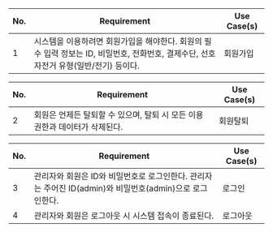 | No. | Requirement                                                                                                                            | Use Case(s) |
| --- | -------------------------------------------------------------------------------------------------------------------------------------- | ----------- |
| 1   | 시스템을 이용하려면 회원가입을 해야한다. 회원의 필수 입력 정보는 ID, 비밀번호, 전화번호, 결제수단, 선호 자전거 유형(일반/전기) 등이다. | 회원가입    |

| No. | Requirement                                                                 | Use Case(s) |
| --- | --------------------------------------------------------------------------- | ----------- |
| 2   | 회원은 언제든 탈퇴할 수 있으며, 탈퇴 시 모든 이용 권한과 데이터가 삭제된다. | 회원탈퇴    |


| No. | Requirement                                                                                             | Use Case(s) |
| --- | ------------------------------------------------------------------------------------------------------- | ----------- |
| 3   | 관리자와 회원은 ID와 비밀번호로 로그인한다. 관리자는 주어진 ID(admin)와 비밀번호(admin)으로 로그인한다. | 로그인      |
| 4   | 관리자와 회원은 로그아웃 시 시스템 접속이 종료된다.                                                     | 로그아웃    |
